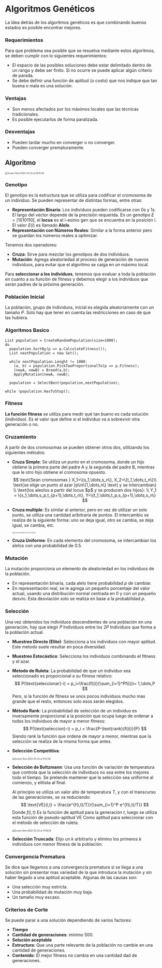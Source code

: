 # Algoritmos Genéticos

La idea detrás de los algoritmos genéticos es que combinando buenos estados es posible encontrar mejores.

### Requerimientos

Para que problema sea posible que se resuelva mediante estos algoritmos, se deben cumplir con lo siguientes requerimientos:

- El espacio de las posibles soluciones debe estar delimitado dentro de un rango y debe ser finito. Si no ocurre se puede aplicar algún criterio de parada.
- Se debe definir una función de aptitud (o costo) que nos indique que tan buena o mala es una solución.

### Ventajas

- Son menos afectados por los máximos locales que las técnicas tradicionales.
- Es posible ejecutarlos de forma paralizada.

### Desventajas

- Pueden tardar mucho en converger o no converger.
- Pueden converger prematuramente.

## Algoritmo

<img src="Resources/03 - Algoritmos Geneticos/Screen Shot 2022-03-22 at 09.15.54.png" alt="Screen Shot 2022-03-22 at 09.15.54" style="zoom:50%;" />

### Genotipo

El genotipo es la estructura que se utiliza para codificar el cromosoma de un individuo. Se pueden representar de distintas formas, entre otras:

- **Representación Binaria**: Los individuos pueden codificarse con 0s y 1s. El largo del vector depende de la precisión requerida. En un genotipo $E=[1010110]$, el **locus** es el i-esimo gen que se encuentra en la posición i. El valor $E(i)$ es llamado **Alelo**.
- **Representación con Números Reales**: Similar a la forma anterior pero se guardan los números reales a optimizar.

Tenemos dos operadores:

- **Cruza**: Sirve para mezclar los genotipos de dos individuos.
- **Mutación**: Agrega aleatoriedad al proceso de generación de nuevos individuos, para evitar que el algoritmo se caiga en un máximo local.

Para **seleccionar a los individuos**, tenemos que evaluar a toda la población en cuanto a su función de fitness y debemos elegir a los individuos que serán padres de la próxima generación.

### Población Inicial

La población, grupo de individuos, inicial es elegida aleatoriamente con un tamaño $P$. Solo hay que tener en cuenta las restricciones en caso de que las hubiera.

### Algoritmos Basico

```pseudocode
List population = CreateRandomPopulation(size=1000);
do 
  population.SortBy(p => p.CalculateFitness());
  List nextPopulation = new Set();

  while nextPopulation.Lenght != 1000:
    (a, b) = population.PickTwoProportionalTo(p => p.Fitness);
    (newA, newB) = Breed(a,b);
    ApplyMutation(newA, newB);
   
  population = SelectBest(population,nextPopulation);
  
while !population.HasToStop();

```

### Fitness

**La función fitness** se utiliza para medir qué tan bueno es cada solución (individuo). Es el valor que define si el individuo va a sobrevivir otra generación o no.

### Cruzamiento

A partir de dos cromosomas se pueden obtener otros dos, utilizando los siguientes métodos:

- **Cruza Simple**: Se utiliza un punto en el cromosoma, donde un hijo obtiene la primera parte del padre A y la segunda del padre B, mientras que le otro hijo obtiene el cromosoma opuesto.
  $$
  \text{Sean cromosomas } X_1=\{s_1,\dots,s_n\}, X_2=\{t_1,\dots,t_n\}\\
  \text{se elige un punto al azar }p\in\{1,\dots,n\} \text{ y se intercambian} \\
  \text{los aleolos a partir del locus $p$ y se producen dos hijos}: \\
  Y_1 = \{s_1,\dots,s_p,t_{p+1},\dots,t_n\}, Y=\{t_1,\dots,t_p,s_{p+1},\dots,s_n\}
  $$

- **Cruza multiple**: Es similar al anterior, pero en vez de utilizar un solo punto, se utiliza una cantidad aribitraria de puntos. El intercambio se realiza de la siguiente forma: uno se deja igual, otro se cambia, se deja igual, se cambia, etc.

  <img src="Resources/03 - Algoritmos Geneticos/Screen Shot 2022-03-22 at 10.06.26.png" alt="Screen Shot 2022-03-22 at 10.06.26" style="zoom:30%;" />

- **Cruza Uniforme**: En cada elemento del cromosoma, se intercambian los alelos con una probabilidad de $0.5$.

### Mutación

 La mutación proporciona un elemento de aleatoriedad en los individuos de la población.

- En representación binaria, cada alelo tiene probabilidad $p$ de cambiar.
- En representación real, se le agrega un pequeño porcentaje del valor actual, usando una distribución normal centrada en $0$ y con un pequeño desvio. Esta desviación solo se realiza en base a la probabilidad $p$.

### Selección

 Una vez obtenidos los individuos descendientes de una población en una generación, hay que elegir $P$ Individuos entre los $2P$ Individuos que forma a la población actual.

- **Muestreo Directo (Elite)**: Selecciona a los individuos con mayor aptitud. Este metodo suele resultar en poca diversidad.

- **Muestreo Estocástico**: Selecciona los individuos combinando el fitness y el azar.

- **Metodo de Ruleta**: La probabilidad de que un individuo sea seleccionado es proporcional a su fitness relativo:
  $$
  P(\text{seleccionar}-i) = p_i=\frac{f(i)}{\sum_{i=1}^Pf(i)}i= 1,\dots,P
  $$
  Pero, si la función de fitness se unos pocos individuos mucho mas grande que el resto, entonces solo esos serán elegidos.

- **Método Rank**: La probabilidad de selección de un individuo es inversamente proporcional a la posición que ocupa luego de ordenar a todos los individuos de mayor a menor fitness:
  $$
  P(\text{seleccion}-i) = p_i = \frac{P-\text{rank}(f(i))}{P}
  $$
  Siendo $\text{rank}$ la función que ordena de mayor a menor, mientras que la selección se realiza de la misma forma que antes.

- **Selección Competitiva**:

  <img src="Resources/03 - Algoritmos Geneticos/Screen Shot 2022-03-22 at 11.01.28.png" alt="Screen Shot 2022-03-22 at 11.01.28" style="zoom:50%;" />

- **Selección de Boltzmann**: Usa una función de variación de temperatura que controla que la selección de individuos no sea entre los mejores todo el tiempo. Se pretende mantener que la selección sea uniforme al comienzo, y elitista al final.

  Al principio se utiliza un valor alto de temperatura $T$, y con el transcurso de las generaciones, se va reduciendo:
  $$
  \text{VE}(i,t) = \frac{e^{f(i,t)/T}}{\sum_{i=1}^P e^{f(i,t)/T}}
  $$
  Donde $f(i,t)$ Es la función de aptitud para la generación $t$, luego se utiliza esta función de pseudo-aptitud $\text{VE}$ Como aptitud para seleccionar con el método de selección de ruleta.

  <img src="Resources/03 - Algoritmos Geneticos/Screen Shot 2022-03-22 at 11.08.29.png" alt="Screen Shot 2022-03-22 at 11.08.29" style="zoom:50%;" />

- **Selección Truncada**: Elijo un $k$ arbitrario y elimino los primeros $k$ individuos con menor fitness de la población.

### Convergencia Prematura

Se dice que llegamos a una convergencia prematura si se llega a una solución sin presentar mas variedad de la que introduce la mutación y sin haber llegado a una aptitud aceptable. Algunas de las causas son:

- Una selección muy estricta.
- Una probabilidad de mutación muy baja.
- Un tamaño muy escaso.

### Criterios de Corte

Se puede parar a una solución dependiendo de varios factores:

- **Tiempo**
- **Cantidad de generaciones**: minimo 500.
- **Solución aceptable**
- **Estructura**: Que una parte relevante de la población no cambie en una cantidad de generaciones.
- **Contenido**: El mejor fitness no cambia en una cantidad dad de generaciones.

